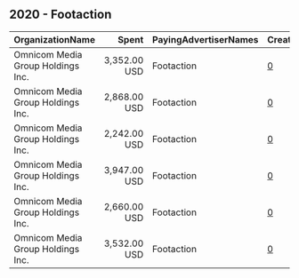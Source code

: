 ## 2020 - Footaction 
|OrganizationName|Spent|PayingAdvertiserNames|CreativeUrls|Impressions|Genders|AgeBrackets|CountryCodes|BillingAddresses|CandidateBallotInformation|
|:---|---:|:---|:---|---:|:---|:---|:---|:---|:---|
|Omnicom Media Group Holdings Inc.|3,352.00 USD|Footaction|[0](https://www.snap.com/political-ads/asset/61d6fd7c3485697c455bd72d6a512063a876370f9929fa84586dc85bf603a619?mediaType=mp4)|379,948||18-38|united states|"195 Broadway, 5th Floor,New York,10007,US"||
|Omnicom Media Group Holdings Inc.|2,868.00 USD|Footaction|[0](https://www.snap.com/political-ads/asset/afcfedcf7e58f1dc2b7c749e5503f66abca052b30299b344127453ae83f71924?mediaType=mp4)|334,218||18-38|united states|"195 Broadway, 5th Floor,New York,10007,US"||
|Omnicom Media Group Holdings Inc.|2,242.00 USD|Footaction|[0](https://www.snap.com/political-ads/asset/afcfedcf7e58f1dc2b7c749e5503f66abca052b30299b344127453ae83f71924?mediaType=mp4)|433,188||18-38|united states|"195 Broadway, 5th Floor,New York,10007,US"||
|Omnicom Media Group Holdings Inc.|3,947.00 USD|Footaction|[0](https://www.snap.com/political-ads/asset/61d6fd7c3485697c455bd72d6a512063a876370f9929fa84586dc85bf603a619?mediaType=mp4)|801,262||18-38|united states|"195 Broadway, 5th Floor,New York,10007,US"||
|Omnicom Media Group Holdings Inc.|2,660.00 USD|Footaction|[0](https://www.snap.com/political-ads/asset/afcfedcf7e58f1dc2b7c749e5503f66abca052b30299b344127453ae83f71924?mediaType=mp4)|619,558||18-38|united states|"195 Broadway, 5th Floor,New York,10007,US"||
|Omnicom Media Group Holdings Inc.|3,532.00 USD|Footaction|[0](https://www.snap.com/political-ads/asset/61d6fd7c3485697c455bd72d6a512063a876370f9929fa84586dc85bf603a619?mediaType=mp4)|889,002||18-38|united states|"195 Broadway, 5th Floor,New York,10007,US"||
